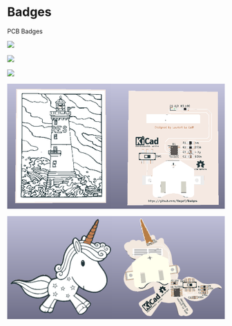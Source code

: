 # Badges

PCB Badges

![](calavera/images/calavera.jpg)

![](calavera/images/sch.PNG)

![](calavera/images/pcb.PNG)

![](Phare/img/3d.png)

![](licorne/img/3d.png)
